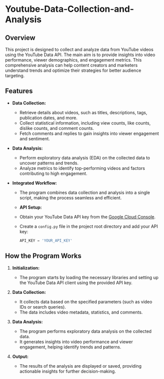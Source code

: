 # Youtube-Data-Collection-and-Analysis

## Overview

This project is designed to collect and analyze data from YouTube videos using the YouTube Data API. The main aim is to provide insights into video performance, viewer demographics, and engagement metrics. This comprehensive analysis can help content creators and marketers understand trends and optimize their strategies for better audience targeting.

## Features

- **Data Collection:** 
  - Retrieve details about videos, such as titles, descriptions, tags, publication dates, and more.
  - Collect statistical information, including view counts, like counts, dislike counts, and comment counts.
  - Fetch comments and replies to gain insights into viewer engagement and sentiment.

- **Data Analysis:**
  - Perform exploratory data analysis (EDA) on the collected data to uncover patterns and trends.
  - Analyze metrics to identify top-performing videos and factors contributing to high engagement.

- **Integrated Workflow:**
  - The program combines data collection and analysis into a single script, making the process seamless and efficient.

  - **API Setup:**
   - Obtain your YouTube Data API key from the [Google Cloud Console](https://console.cloud.google.com/).
   - Create a `config.py` file in the project root directory and add your API key:
     ```python
     API_KEY = 'YOUR_API_KEY'
     ```

## How the Program Works

1. **Initialization:**
   - The program starts by loading the necessary libraries and setting up the YouTube Data API client using the provided API key.

2. **Data Collection:**
   - It collects data based on the specified parameters (such as video IDs or search queries).
   - The data includes video metadata, statistics, and comments.

3. **Data Analysis:**
   - The program performs exploratory data analysis on the collected data.
   - It generates insights into video performance and viewer engagement, helping identify trends and patterns.

4. **Output:**
   - The results of the analysis are displayed or saved, providing actionable insights for further decision-making.

